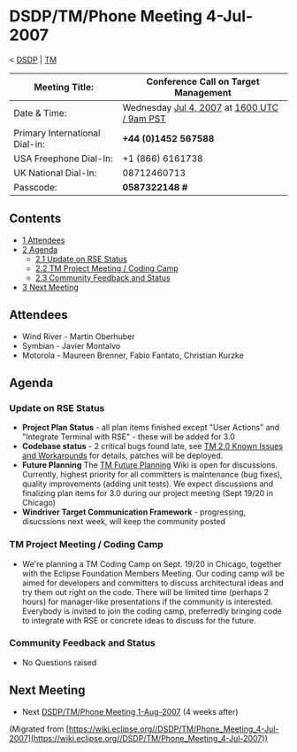 

DSDP/TM/Phone Meeting 4-Jul-2007
================================

< [DSDP](/DSDP "DSDP")‎ | [TM](/DSDP/TM "DSDP/TM")

| Meeting Title: | **Conference Call on Target Management** |
| --- | --- |
| Date & Time: | Wednesday [Jul 4, 2007](/index.php?title=Jul_4,_2007&action=edit&redlink=1 "Jul 4, 2007 (page does not exist)") at [1600 UTC / 9am PST](http://www.timeanddate.com/worldclock/fixedtime.html?month=7&day=4&year=2007&hour=16&min=00&sec=0&p1=0) |
| Primary International Dial-in: | **+44 (0)1452 567588** |
| USA Freephone Dial-In: | +1 (866) 6161738 |
| UK National Dial-In: | 08712460713 |
| Passcode: | **0587322148 #** |

Contents
--------

*   [1 Attendees](#Attendees)
*   [2 Agenda](#Agenda)
    *   [2.1 Update on RSE Status](#Update-on-RSE-Status)
    *   [2.2 TM Project Meeting / Coding Camp](#TM-Project-Meeting-.2F-Coding-Camp)
    *   [2.3 Community Feedback and Status](#Community-Feedback-and-Status)
*   [3 Next Meeting](#Next-Meeting)

Attendees
---------

*   Wind River - Martin Oberhuber
*   Symbian - Javier Montalvo
*   Motorola - Maureen Brenner, Fabio Fantato, Christian Kurzke

Agenda
------

### Update on RSE Status

*   **Project Plan Status** \- all plan items finished except "User Actions" and "Integrate Terminal with RSE" - these will be added for 3.0
*   **Codebase status** \- 2 critical bugs found late, see [TM 2.0 Known Issues and Workarounds](/TM_2.0_Known_Issues_and_Workarounds "TM 2.0 Known Issues and Workarounds") for details, patches will be deployed.
*   **Future Planning** The [TM Future Planning](/TM_Future_Planning "TM Future Planning") Wiki is open for discussions. Currently, highest priority for all committers is maintenance (bug fixes), quality improvements (adding unit tests). We expect discussions and finalizing plan items for 3.0 during our project meeting (Sept 19/20 in Chicago)
*   **Windriver Target Communication Framework** \- progressing, disucssions next week, will keep the community posted

### TM Project Meeting / Coding Camp

*   We're planning a TM Coding Camp on Sept. 19/20 in Chicago, together with the Eclipse Foundation Members Meeting. Our coding camp will be aimed for developers and committers to discuss architectural ideas and try them out right on the code. There will be limited time (perhaps 2 hours) for manager-like presentations if the community is interested. Everybody is invited to join the coding camp, preferredly bringing code to integrate with RSE or concrete ideas to discuss for the future.

### Community Feedback and Status

*   No Questions raised

Next Meeting
------------

*   Next [DSDP/TM/Phone Meeting 1-Aug-2007](/DSDP/TM/Phone_Meeting_1-Aug-2007 "DSDP/TM/Phone Meeting 1-Aug-2007") (4 weeks after)


(Migrated from [https://wiki.eclipse.org//DSDP/TM/Phone_Meeting_4-Jul-2007](https://wiki.eclipse.org//DSDP/TM/Phone_Meeting_4-Jul-2007))